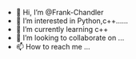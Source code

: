 - 👋 Hi, I’m @Frank-Chandler
- 👀 I’m interested in Python,c++......
- 🌱 I’m currently learning c++
- 💞️ I’m looking to collaborate on ...
- 📫 How to reach me ...

<!---
Frank-Chandler/Frank-Chandler is a ✨ special ✨ repository because its `README.md` (this file) appears on your GitHub profile.
You can click the Preview link to take a look at your changes.
--->

